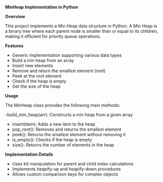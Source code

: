 **MinHeap Implementation in Python**

**Overview**

This project implements a Min Heap data structure in Python. A Min Heap is a binary tree where each parent node is smaller than or equal to its children, making it efficient for priority queue operations.

**Features**

- Generic implementation supporting various data types
- Build a min heap from an array
- Insert new elements
- Remove and return the smallest element (root)
- Peek at the root element
- Check if the heap is empty
- Get the size of the heap

**Usage**

The MinHeap class provides the following main methods:

-build_min_heap(arr): Constructs a min heap from a given array
- insert(item): Adds a new item to the heap
- pop_root(): Removes and returns the smallest element
- peek(): Returns the smallest element without removing it
- is_empty(): Checks if the heap is empty
- size(): Returns the number of elements in the heap

**Implementation Details**

- Uses bit manipulation for parent and child index calculations
- Implements heapify-up and heapify-down procedures
- Allows custom comparison keys for complex objects
